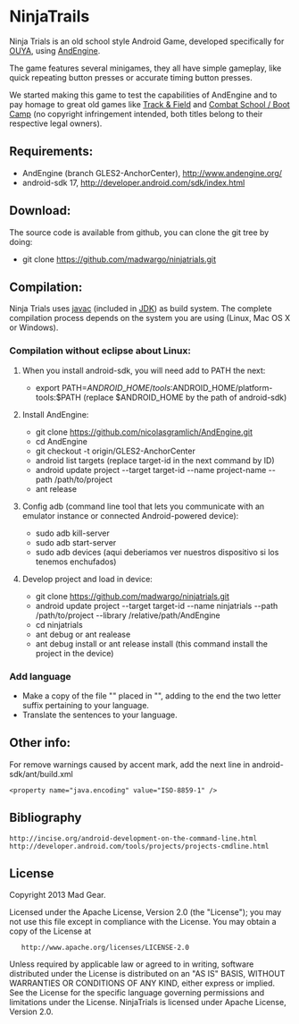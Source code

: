 # NinjaTrails

Ninja Trials is an old school style Android Game, developed specifically for [OUYA](https://www.ouya.tv/ "Ouya console"), using [AndEngine](https://github.com/nicolasgramlich/AndEngine "AndEngine by Nicolas Gramlich").

The game features several minigames, they all have simple gameplay, like quick repeating button presses or accurate timing button presses.

We started making this game to test the capabilities of AndEngine and to pay homage to great old games like [Track & Field](http://en.wikipedia.org/wiki/Track_&_Field_(video_game)) and [Combat School / Boot Camp](http://en.wikipedia.org/wiki/Combat_School) (no copyright infringement intended, both titles belong to their respective legal owners).


## Requirements:

* AndEngine (branch GLES2-AnchorCenter), http://www.andengine.org/
* android-sdk 17, http://developer.android.com/sdk/index.html


## Download:

The source code is available from github, you can clone the git tree by doing:

   * git clone https://github.com/madwargo/ninjatrials.git


## Compilation:

Ninja Trials uses [javac](http://en.wikipedia.org/wiki/Javac) (included in [JDK](http://en.wikipedia.org/wiki/Java_Development_Kit)) as build system. The complete compilation process depends on the system you are using (Linux, Mac OS X or Windows).

### Compilation without eclipse about Linux:

1. When you install android-sdk, you will need add to PATH the next:

    * export PATH=$ANDROID\_HOME/tools:$ANDROID\_HOME/platform-tools:$PATH (replace $ANDROID\_HOME by the path of android-sdk)

2. Install AndEngine:

    * git clone https://github.com/nicolasgramlich/AndEngine.git
    * cd AndEngine
    * git checkout -t origin/GLES2-AnchorCenter
    * android list targets (replace target-id in the next command by ID)
    * android update project --target target-id --name project-name --path /path/to/project
    * ant release

3. Config adb (command line tool that lets you communicate with an emulator instance or connected Android-powered device):

    * sudo adb kill-server
    * sudo adb start-server
    * sudo adb devices (aqui deberiamos ver nuestros dispositivo si los tenemos enchufados)

4. Develop project and load in device:
   * git clone https://github.com/madwargo/ninjatrials.git
   * android update project --target target-id --name ninjatrials --path /path/to/project --library /relative/path/AndEngine
   * cd ninjatrials
   * ant debug or ant realease
   * ant debug install or ant release install (this command install the project in the device)

### Add language

* Make a copy of the file "" placed in "", adding to the end the two letter suffix pertaining to your language.
* Translate the sentences to your language.


## Other info:

For remove warnings caused by accent mark, add the next line in android-sdk/ant/build.xml

    <property name="java.encoding" value="ISO-8859-1" />


## Bibliography

    http://incise.org/android-development-on-the-command-line.html
    http://developer.android.com/tools/projects/projects-cmdline.html


## License

Copyright 2013 Mad Gear.

   Licensed under the Apache License, Version 2.0 (the "License"); you may not use this file except in compliance with the License. You may obtain a copy of the License at

       http://www.apache.org/licenses/LICENSE-2.0

   Unless required by applicable law or agreed to in writing, software distributed under the License is distributed on an "AS IS" BASIS, WITHOUT WARRANTIES OR CONDITIONS OF ANY KIND, either express or implied. See the License for the specific language governing permissions and limitations under the License.
NinjaTrials is licensed under Apache License, Version 2.0.
